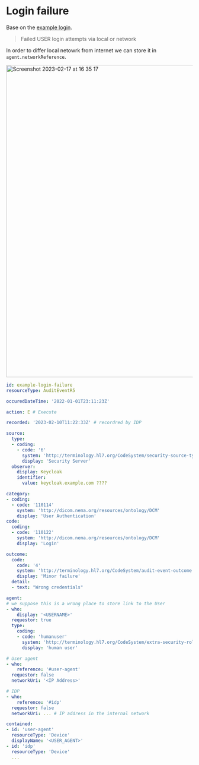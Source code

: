 # Login failure

Base on the [example login](http://build.fhir.org/audit-event-example-login.html).

> Failed USER login attempts via local or network

In order to differ local netowrk from internet we can store it in `agent.networkReference`.

<img width="841" alt="Screenshot 2023-02-17 at 16 35 17" src="https://user-images.githubusercontent.com/1931520/219697684-3bdaeecd-615f-4363-8edd-2e8f1b2b46ac.png">

```yaml
id: example-login-failure
resourceType: AuditEventR5

occuredDateTime: '2022-01-01T23:11:23Z'

action: E # Execute

recorded: '2023-02-10T11:22:33Z' # recordred by IDP

source:
  type:
  - coding:
    - code: '6'
      system: 'http://terminology.hl7.org/CodeSystem/security-source-type'
      display: 'Security Server'
  observer:
    display: Keycloak
    identifier:
      value: keycloak.example.com ????

category:
- coding:
  - code: '110114'
    system: 'http://dicom.nema.org/resources/ontology/DCM'
    display: 'User Authentication'
code:
  coding:
  - code: '110122'
    system: 'http://dicom.nema.org/resources/ontology/DCM'
    display: 'Login'

outcome:
  code:
    code: '4'
    system: 'http://terminology.hl7.org/CodeSystem/audit-event-outcome'
    display: 'Minor failure'
  detail:
  - text: "Wrong credentials"

agent:
# we suppose this is a wrong place to store link to the User
- who:
    display: '<USERNAME>'
  requestor: true
  type:
    coding:
    - code: 'humanuser'
      system: 'http://terminology.hl7.org/CodeSystem/extra-security-role-type'
      display: 'human user'

# User agent
- who:
    reference: '#user-agent'
  requestor: false
  networkUri: '<IP Address>'

# IDP
- who:
    reference: '#idp'
  requestor: false
  networkUri: ... # IP address in the internal network

contained:
- id: 'user-agent'
  resourceType: 'Device'
  displayName: '<USER_AGENT>'
- id: 'idp'
  resourceType: 'Device'
  ...
```

